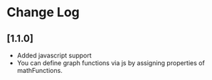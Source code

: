 # Change Log

## [1.1.0]

- Added javascript support
- You can define graph functions via js by assigning properties of mathFunctions.
